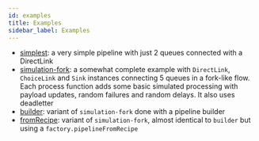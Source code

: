 ```yaml
---
id: examples
title: Examples
sidebar_label: Examples
---
```


* [simplest](https://github.com/pepmartinez/keuss/tree/master/examples/pipelines/simplest): a very simple pipeline with just 2 queues connected with a DirectLink
* [simulation-fork](https://github.com/pepmartinez/keuss/tree/master/examples/pipelines/simulation-fork): a somewhat complete example with `DirectLink`, `ChoiceLink` and `Sink` instances connecting 5 queues in a fork-like flow. Each process function adds some basic simulated processing with payload updates, random failures and random delays. It also uses deadletter
* [builder](https://github.com/pepmartinez/keuss/tree/master/examples/pipelines/builder): variant of `simulation-fork` done with a pipeline builder
* [fromRecipe](https://github.com/pepmartinez/keuss/tree/master/examples/pipelines/fromRecipe): variant of `simulation-fork`, almost identical to `builder` but using a `factory.pipelineFromRecipe`
